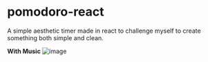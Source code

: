 # pomodoro-react
A simple aesthetic timer made in react to challenge myself to create something both simple and clean.

**With Music**
![image](https://github.com/user-attachments/assets/c62b1a91-564d-418b-bbb9-a6c980892941)
